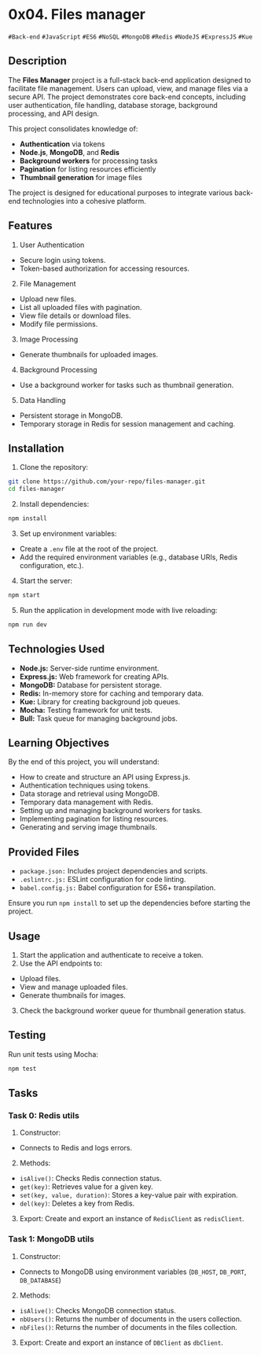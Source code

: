 # 0x04. Files manager
`#Back-end` `#JavaScript` `#ES6` `#NoSQL` `#MongoDB` `#Redis` `#NodeJS` `#ExpressJS` `#Kue`

## Description

The **Files Manager** project is a full-stack back-end application designed to facilitate file management. Users can upload, view, and manage files via a secure API. The project demonstrates core back-end concepts, including user authentication, file handling, database storage, background processing, and API design.

This project consolidates knowledge of:
- **Authentication** via tokens
- **Node.js**, **MongoDB**, and **Redis**
- **Background workers** for processing tasks
- **Pagination** for listing resources efficiently
- **Thumbnail generation** for image files

The project is designed for educational purposes to integrate various back-end technologies into a cohesive platform.

## Features

1. User Authentication
- Secure login using tokens.
- Token-based authorization for accessing resources.

2. File Management
- Upload new files.
- List all uploaded files with pagination.
- View file details or download files.
- Modify file permissions.

3. Image Processing
- Generate thumbnails for uploaded images.

4. Background Processing
- Use a background worker for tasks such as thumbnail generation.

5. Data Handling
- Persistent storage in MongoDB.
- Temporary storage in Redis for session management and caching.

## Installation

1. Clone the repository:
```bash
git clone https://github.com/your-repo/files-manager.git
cd files-manager
```

2. Install dependencies:
```bash
npm install
```

3. Set up environment variables:
- Create a `.env` file at the root of the project.
- Add the required environment variables (e.g., database URIs, Redis configuration, etc.).

4. Start the server:
```bash
npm start
```

5. Run the application in development mode with live reloading:
```bash
npm run dev
```

## Technologies Used

- **Node.js:** Server-side runtime environment.
- **Express.js:** Web framework for creating APIs.
- **MongoDB:** Database for persistent storage.
- **Redis:** In-memory store for caching and temporary data.
- **Kue:** Library for creating background job queues.
- **Mocha:** Testing framework for unit tests.
- **Bull:** Task queue for managing background jobs.

## Learning Objectives

By the end of this project, you will understand:
- How to create and structure an API using Express.js.
- Authentication techniques using tokens.
- Data storage and retrieval using MongoDB.
- Temporary data management with Redis.
- Setting up and managing background workers for tasks.
- Implementing pagination for listing resources.
- Generating and serving image thumbnails.

## Provided Files
- `package.json:` Includes project dependencies and scripts.
- `.eslintrc.js:` ESLint configuration for code linting.
- `babel.config.js:` Babel configuration for ES6+ transpilation.

Ensure you run `npm install` to set up the dependencies before starting the project.

## Usage

1. Start the application and authenticate to receive a token.
2. Use the API endpoints to:
- Upload files.
- View and manage uploaded files.
- Generate thumbnails for images.
3. Check the background worker queue for thumbnail generation status.

## Testing

Run unit tests using Mocha:
```bash
npm test
```

## Tasks

### Task 0: Redis utils

1. Constructor:
- Connects to Redis and logs errors.
2. Methods:
- `isAlive()`: Checks Redis connection status.
- `get(key)`: Retrieves value for a given key.
- `set(key, value, duration)`: Stores a key-value pair with expiration.
- `del(key)`: Deletes a key from Redis.
3. Export: Create and export an instance of `RedisClient` as `redisClient`.

### Task 1: MongoDB utils

1. Constructor:
- Connects to MongoDB using environment variables (`DB_HOST`, `DB_PORT`, `DB_DATABASE`)
2. Methods:
- `isAlive()`: Checks MongoDB connection status.
- `nbUsers()`: Returns the number of documents in the users collection.
- `nbFiles()`: Returns the number of documents in the files collection.
3. Export: Create and export an instance of `DBClient` as `dbClient`.
